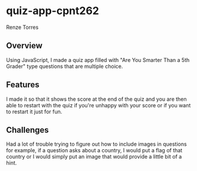 # quiz-app-cpnt262
Renze Torres

## Overview
Using JavaScript, I made a quiz app filled with "Are You Smarter Than a 5th Grader" type questions that are multiple choice.

## Features
I made it so that it shows the score at the end of the quiz and you are then able to restart with the quiz if you're unhappy with your score or if  you want to restart it just for fun. 

## Challenges
Had a lot of trouble trying to figure out how to include images in questions for example, if a question asks about a country, I would put a flag of that country or I would simply put an image that would provide a little bit of a hint. 